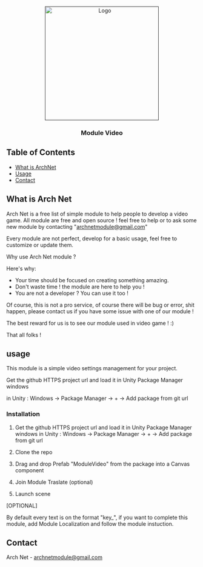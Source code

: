 
<!-- PROJECT LOGO -->
<br />
<p align="center">
  <a href="">
    <img src="https://github.com/ArchNetModule/Stockage/blob/master/Images/ArchNetLogo.png" alt="Logo" width="300">
  </a>

  <h3 align="center">Module Video</h3>
</p>



<!-- TABLE OF CONTENTS -->
## Table of Contents

* [What is ArchNet](#about-the-project)
* [Usage](#usage)
* [Contact](#contact)



<!-- ABOUT THE PROJECT -->
## What is Arch Net

Arch Net is a free list of simple module to help people to develop a video game.
All module are free and open source ! feel free to help or to ask some new module by contacting "archnetmodule@gmail.com"

Every module are not perfect, develop for a basic usage, feel free to customize or update them.

Why use Arch Net module ?

Here's why:
* Your time should be focused on creating something amazing.
* Don't waste time ! the module are here to help you !
* You are not a developer ? You can use it too !

Of course, this is not a pro service, of course there will be bug or error, shit happen, please contact us if you have some issue with one of our module !

The best reward for us is to see our module used in video game ! :) 

That all folks !


<!-- Usage -->
## usage

This module is a simple video settings management for your project.

Get the github HTTPS project url and load it in Unity Package Manager windows

in Unity : Windows -> Package Manager -> + -> Add package from git url

### Installation

1. Get the github HTTPS project url and load it in Unity Package Manager windows
in Unity : Windows -> Package Manager -> + -> Add package from git url

2. Clone the repo

3. Drag and drop Prefab "ModuleVideo"  from the package into a Canvas component

4. Join Module Traslate (optional)

5. Launch scene


[OPTIONAL]

By default every text is on the format "key_", if you want to complete this module, add Module Localization and follow the module instuction.

<!-- CONTACT -->
## Contact

Arch Net - archnetmodule@gmail.com
